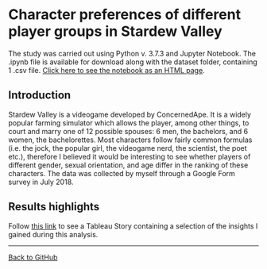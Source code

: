 # Character preferences of different player groups in Stardew Valley

The study was carried out using Python v. 3.7.3 and Jupyter Notebook. The .ipynb file is available for download along with the dataset folder, containing 1 .csv file. [Click here to see the notebook as an HTML page](https://alepoptosis.github.io/stardew_valley_survey/sv_survey.html).

## Introduction

Stardew Valley is a videogame developed by ConcernedApe. It is a widely popular farming simulator which allows the player, among other things, to court and marry one of 12 possible spouses: 6 men, the bachelors, and 6 women, the bachelorettes. Most characters follow fairly common formulas (i.e. the jock, the popular girl, the videogame nerd, the scientist, the poet etc.), therefore I believed it would be interesting to see whether players of different gender, sexual orientation, and age differ in the ranking of these characters. The data was collected by myself through a Google Form survey in July 2018.

## Results highlights

Follow [this link](https://public.tableau.com/profile/alepoptosis#!/vizhome/StardewValleySurveyResults/StardewValleyResults) to see a Tableau Story containing a selection of the insights I gained during this analysis.

---

[Back to GitHub](https://github.com/alepoptosis/stardew_valley_survey)
